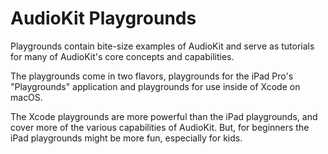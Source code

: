 # AudioKit Playgrounds

Playgrounds contain bite-size examples of AudioKit and serve as tutorials for many of AudioKit's core concepts and capabilities.  

The playgrounds come in two flavors, playgrounds for the iPad Pro's "Playgrounds" application and playgrounds for use inside of Xcode on macOS.

The Xcode playgrounds are more powerful than the iPad playgrounds, and cover more of the various capabilities of AudioKit. But, for beginners the iPad playgrounds might be more fun, especially for kids.
